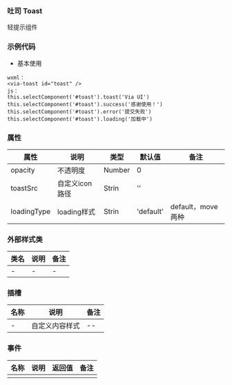 ###  吐司 Toast 
  轻提示组件


### 示例代码
* 基本使用
  
```
wxml：
<via-toast id="toast" />
js：
this.selectComponent('#toast').toast('Via UI')
this.selectComponent('#toast').success('感谢使用！')
this.selectComponent('#toast').error('提交失败')
this.selectComponent('#toast').loading('加载中')
```

 

### 属性
| 属性 | 说明 | 类型 | 默认值 | 备注 |
| --- | --- | --- | --- | --- |
| opacity | 不透明度 | Number | 0 | |
| toastSrc | 自定义icon路径 | Strin | '' | |
| loadingType | loading样式 | Strin | 'default' | default，move 两种 | |

 
 

### 外部样式类
| 类名 | 说明 | 备注 | 
| --- | --- | --- |
| - | - | - |
 

### 插槽
| 名称 | 说明 | 备注 |
| --- | --- | --- |
| - | 自定义内容样式 | -- |
 


### 事件
| 名称 | 说明 | 返回值 | 备注 |
| --- | --- | --- | --- |
| |  |  |  | |
  

